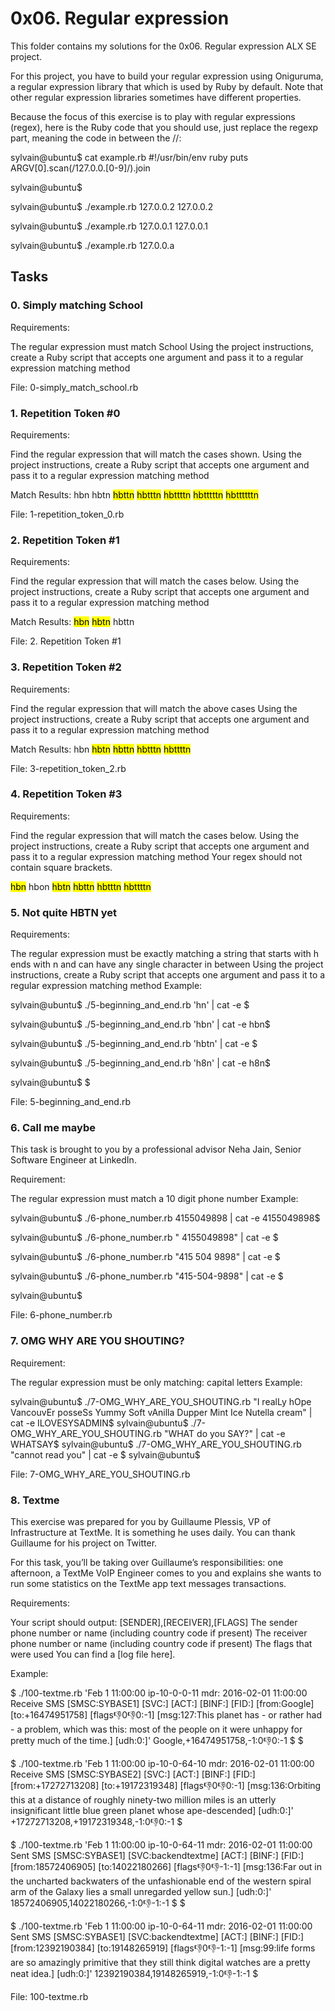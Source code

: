 # 0x06. Regular expression

This folder contains my solutions for the 0x06. Regular expression ALX SE project.

For this project, you have to build your regular expression using Oniguruma, a regular expression library that which is used by Ruby by default. Note that other regular expression libraries sometimes have different properties.

Because the focus of this exercise is to play with regular expressions (regex), here is the Ruby code that you should use, just replace the regexp part, meaning the code in between the //:

sylvain@ubuntu$ cat example.rb
#!/usr/bin/env ruby
puts ARGV[0].scan(/127.0.0.[0-9]/).join

sylvain@ubuntu$

sylvain@ubuntu$ ./example.rb 127.0.0.2
127.0.0.2

sylvain@ubuntu$ ./example.rb 127.0.0.1
127.0.0.1

sylvain@ubuntu$ ./example.rb 127.0.0.a


## Tasks

### 0. Simply matching School

Requirements:

The regular expression must match School
Using the project instructions, create a Ruby script that accepts one argument and pass it to a regular expression matching method

File: 0-simply_match_school.rb


### 1. Repetition Token #0

Requirements:

Find the regular expression that will match the cases shown.
Using the project instructions, create a Ruby script that accepts one argument and pass it to a regular expression matching method

Match Results:
hbn
hbtn
<mark>hbttn</mark>
<mark>hbtttn</mark>
<mark>hbttttn</mark>
<mark>hbtttttn</mark>
<mark>hbttttttn

File: 1-repetition_token_0.rb


### 2. Repetition Token #1

Requirements:

Find the regular expression that will match the cases below.
Using the project instructions, create a Ruby script that accepts one argument and pass it to a regular expression matching method

Match Results:
<mark>hbn</mark>
<mark>hbtn</mark>
hbttn

File: 2. Repetition Token #1


### 3. Repetition Token #2

Requirements:

Find the regular expression that will match the above cases
Using the project instructions, create a Ruby script that accepts one argument and pass it to a regular expression matching method

Match Results:
hbn
<mark>hbtn</mark>
<mark>hbttn</mark>
<mark>hbtttn</mark>
<mark>hbttttn</mark>

File:  3-repetition_token_2.rb


### 4. Repetition Token #3

Requirements:

Find the regular expression that will match the cases below.
Using the project instructions, create a Ruby script that accepts one argument and pass it to a regular expression matching method
Your regex should not contain square brackets.

<mark>hbn</mark>
hbon
<mark>hbtn</mark>
<mark>hbttn</mark>
<mark>hbtttn</mark>
<mark>hbttttn</mark>


### 5. Not quite HBTN yet

Requirements:

The regular expression must be exactly matching a string that starts with h ends with n and can have any single character in between
Using the project instructions, create a Ruby script that accepts one argument and pass it to a regular expression matching method
Example:

sylvain@ubuntu$ ./5-beginning_and_end.rb 'hn' | cat -e
$

sylvain@ubuntu$ ./5-beginning_and_end.rb 'hbn' | cat -e
hbn$

sylvain@ubuntu$ ./5-beginning_and_end.rb 'hbtn' | cat -e
$

sylvain@ubuntu$ ./5-beginning_and_end.rb 'h8n' | cat -e
h8n$

sylvain@ubuntu$
$

File: 5-beginning_and_end.rb


### 6. Call me maybe

This task is brought to you by a professional advisor Neha Jain, Senior Software Engineer at LinkedIn.

Requirement:

The regular expression must match a 10 digit phone number
Example:

sylvain@ubuntu$ ./6-phone_number.rb 4155049898 | cat -e
4155049898$

sylvain@ubuntu$ ./6-phone_number.rb " 4155049898" | cat -e
$

sylvain@ubuntu$ ./6-phone_number.rb "415 504 9898" | cat -e
$

sylvain@ubuntu$ ./6-phone_number.rb "415-504-9898" | cat -e
$

sylvain@ubuntu$

File: 6-phone_number.rb


### 7. OMG WHY ARE YOU SHOUTING?

Requirement:

The regular expression must be only matching: capital letters
Example:

sylvain@ubuntu$ ./7-OMG_WHY_ARE_YOU_SHOUTING.rb "I realLy hOpe VancouvEr posseSs Yummy Soft vAnilla Dupper Mint Ice Nutella cream" | cat -e
ILOVESYSADMIN$
sylvain@ubuntu$ ./7-OMG_WHY_ARE_YOU_SHOUTING.rb "WHAT do you SAY?" | cat -e
WHATSAY$
sylvain@ubuntu$ ./7-OMG_WHY_ARE_YOU_SHOUTING.rb "cannot read you" | cat -e
$
sylvain@ubuntu$

File: 7-OMG_WHY_ARE_YOU_SHOUTING.rb


### 8. Textme

This exercise was prepared for you by Guillaume Plessis, VP of Infrastructure at TextMe. It is something he uses daily. You can thank Guillaume for his project on Twitter.

For this task, you’ll be taking over Guillaume’s responsibilities: one afternoon, a TextMe VoIP Engineer comes to you and explains she wants to run some statistics on the TextMe app text messages transactions.

Requirements:

Your script should output: [SENDER],[RECEIVER],[FLAGS]
The sender phone number or name (including country code if present)
The receiver phone number or name (including country code if present)
The flags that were used
You can find a [log file here].

Example:

$ ./100-textme.rb 'Feb 1 11:00:00 ip-10-0-0-11 mdr: 2016-02-01 11:00:00 Receive SMS [SMSC:SYBASE1] [SVC:] [ACT:] [BINF:] [FID:] [from:Google] [to:+16474951758] [flags:-1:0:-1:0:-1] [msg:127:This planet has - or rather had - a problem, which was this: most of the people on it were unhappy for pretty much of the time.] [udh:0:]'
Google,+16474951758,-1:0:-1:0:-1
$
$

$ ./100-textme.rb 'Feb 1 11:00:00 ip-10-0-64-10 mdr: 2016-02-01 11:00:00 Receive SMS [SMSC:SYBASE2] [SVC:] [ACT:] [BINF:] [FID:] [from:+17272713208] [to:+19172319348] [flags:-1:0:-1:0:-1] [msg:136:Orbiting this at a distance of roughly ninety-two million miles is an utterly insignificant little blue green planet whose ape-descended] [udh:0:]'
+17272713208,+19172319348,-1:0:-1:0:-1
$

$ ./100-textme.rb 'Feb 1 11:00:00 ip-10-0-64-11 mdr: 2016-02-01 11:00:00 Sent SMS [SMSC:SYBASE1] [SVC:backendtextme] [ACT:] [BINF:] [FID:] [from:18572406905] [to:14022180266] [flags:-1:0:-1:-1:-1] [msg:136:Far out in the uncharted backwaters of the unfashionable end of the western spiral arm of the Galaxy lies a small unregarded yellow sun.] [udh:0:]'
18572406905,14022180266,-1:0:-1:-1:-1
$
$

$ ./100-textme.rb 'Feb 1 11:00:00 ip-10-0-64-11 mdr: 2016-02-01 11:00:00 Sent SMS [SMSC:SYBASE1] [SVC:backendtextme] [ACT:] [BINF:] [FID:] [from:12392190384] [to:19148265919] [flags:-1:0:-1:-1:-1] [msg:99:life forms are so amazingly primitive that they still think digital watches are a pretty neat idea.] [udh:0:]'
12392190384,19148265919,-1:0:-1:-1:-1
$

File: 100-textme.rb




